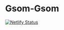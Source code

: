 # Gsom-Gsom

[![Netlify Status](https://api.netlify.com/api/v1/badges/e83927bc-e0fb-4845-a06c-e7c958ac8afa/deploy-status)](https://app.netlify.com/sites/mystifying-elion-a4b6fa/deploys)
